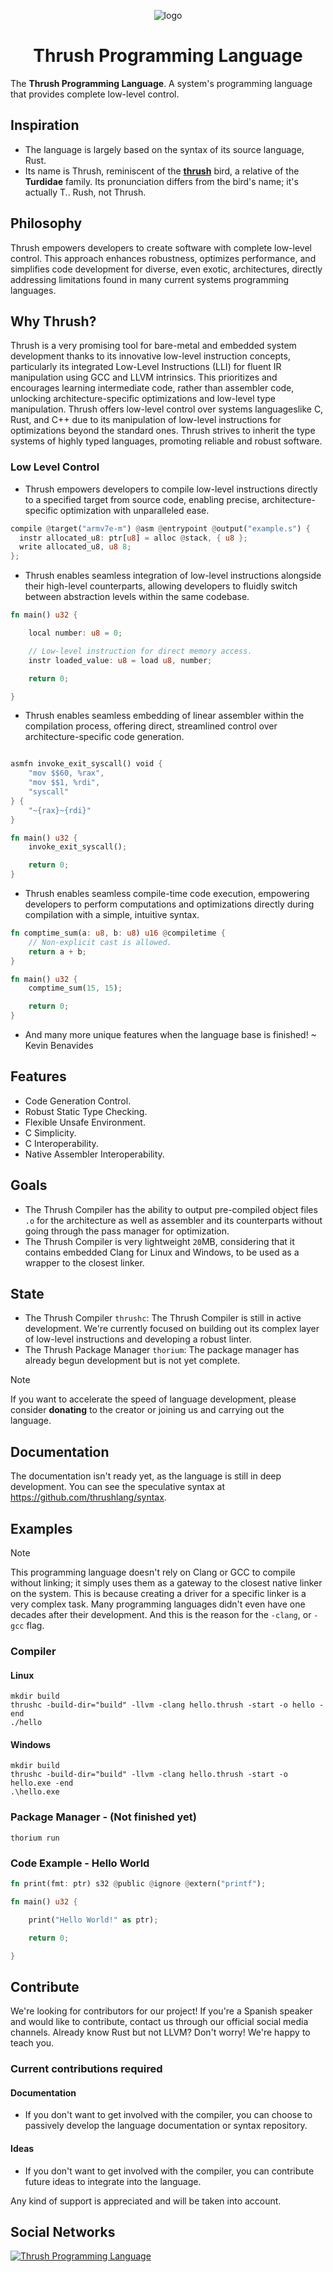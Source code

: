 <p align="center">
  <img src= "https://github.com/thrushlang/thrushc/blob/master/assets/thrushlang-v1.5.png" alt= "logo" style= "width: 2hv; height: 2hv;"> </img>
</p>

<h1 align="center">Thrush Programming Language</h1>

The **Thrush Programming Language**. A system's programming language that provides complete low-level control. 

## Inspiration

- The language is largely based on the syntax of its source language, Rust.
- Its name is Thrush, reminiscent of the **[thrush](https://en.wikipedia.org/wiki/Thrush_(bird))** bird, a relative of the **Turdidae** family. Its pronunciation differs from the bird's name; it's actually T.. Rush, not Thrush.

## Philosophy

Thrush empowers developers to create software with complete low-level control. This approach enhances robustness, optimizes performance, and simplifies code development for diverse, even exotic, architectures, directly addressing limitations found in many current systems programming languages.

## Why Thrush?

Thrush is a very promising tool for bare-metal and embedded system development thanks to its innovative low-level instruction concepts, particularly its integrated Low-Level Instructions (LLI) for fluent IR manipulation using GCC and LLVM intrinsics. This prioritizes and encourages learning intermediate code, rather than assembler code, unlocking architecture-specific optimizations and low-level type manipulation. Thrush offers low-level control over systems languages ​​like C, Rust, and C++ due to its manipulation of low-level instructions for optimizations beyond the standard ones. Thrush strives to inherit the type systems of highly typed languages, promoting reliable and robust software.

### Low Level Control

- Thrush empowers developers to compile low-level instructions directly to a specified target from source code, enabling precise, architecture-specific optimization with unparalleled ease.

```rust
compile @target("armv7e-m") @asm @entrypoint @output("example.s") {
  instr allocated_u8: ptr[u8] = alloc @stack, { u8 };
  write allocated_u8, u8 8;
};
```

- Thrush enables seamless integration of low-level instructions alongside their high-level counterparts, allowing developers to fluidly switch between abstraction levels within the same codebase.

```rust
fn main() u32 {

    local number: u8 = 0;

    // Low-level instruction for direct memory access.
    instr loaded_value: u8 = load u8, number;

    return 0;

}
```

- Thrush enables seamless embedding of linear assembler within the compilation process, offering direct, streamlined control over architecture-specific code generation.

```rust

asmfn invoke_exit_syscall() void {
    "mov $$60, %rax",
    "mov $$1, %rdi",
    "syscall"
} { 
    "~{rax}~{rdi}"
}

fn main() u32 {
    invoke_exit_syscall();

    return 0;
}
```

- Thrush enables seamless compile-time code execution, empowering developers to perform computations and optimizations directly during compilation with a simple, intuitive syntax.

```rust
fn comptime_sum(a: u8, b: u8) u16 @compiletime {
    // Non-explicit cast is allowed.
    return a + b;
}

fn main() u32 {
    comptime_sum(15, 15);

    return 0;
}
```

- And many more unique features when the language base is finished! ~ Kevin Benavides

## Features

- Code Generation Control.
- Robust Static Type Checking.
- Flexible Unsafe Environment.
- C Simplicity.
- C Interoperability.
- Native Assembler Interoperability.

## Goals

- The Thrush Compiler has the ability to output pre-compiled object files ``.o`` for the architecture as well as assembler and its counterparts without going through the pass manager for optimization.
- The Thrush Compiler is very lightweight ``20``MB, considering that it contains embedded Clang for Linux and Windows, to be used as a wrapper to the closest linker.

## State

- The Thrush Compiler ``thrushc``: The Thrush Compiler is still in active development. We're currently focused on building out its complex layer of low-level instructions and developing a robust linter.
- The Thrush Package Manager ``thorium``: The package manager has already begun development but is not yet complete.

> [!NOTE]  
> If you want to accelerate the speed of language development, please consider **donating** to the creator or joining us and carrying out the language.

## Documentation

The documentation isn't ready yet, as the language is still in deep development. You can see the speculative syntax at https://github.com/thrushlang/syntax.

## Examples

> [!NOTE]  
> This programming language doesn't rely on Clang or GCC to compile without linking; it simply uses them as a gateway to the closest native linker on the system. This is because creating a driver for a specific linker is a very complex task. Many programming languages ​​didn't even have one decades after their development. And this is the reason for the `-clang`, or `-gcc` flag.

### Compiler

#### Linux

```console
mkdir build
thrushc -build-dir="build" -llvm -clang hello.thrush -start -o hello -end
./hello
```

#### Windows

```console
mkdir build
thrushc -build-dir="build" -llvm -clang hello.thrush -start -o hello.exe -end
.\hello.exe
```

### Package Manager - (Not finished yet)

```console
thorium run
```

### Code Example - Hello World

```rust
fn print(fmt: ptr) s32 @public @ignore @extern("printf");

fn main() u32 {

    print("Hello World!" as ptr);

    return 0;

}
```

## Contribute

We're looking for contributors for our project! If you're a Spanish speaker and would like to contribute, contact us through our official social media channels.
Already know Rust but not LLVM? Don't worry! We're happy to teach you.

### Current contributions required

#### Documentation

- If you don't want to get involved with the compiler, you can choose to passively develop the language documentation or syntax repository.

#### Ideas

- If you don't want to get involved with the compiler, you can contribute future ideas to integrate into the language.

Any kind of support is appreciated and will be taken into account.

## Social Networks

[![Thrush Programming Language](https://invite.casperiv.dev?inviteCode=DJaVs4kM9U)](https://discord.gg/DJaVs4kM9U)
